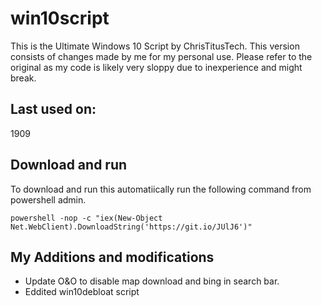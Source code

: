 # win10script
This is the Ultimate Windows 10 Script by ChrisTitusTech. This version consists of changes made by me for my personal use. Please refer to the original as my code is likely very sloppy due to inexperience and might break.

## Last used on:
1909

## Download and run
To download and run this automatiically run the following command from powershell admin.
```
powershell -nop -c "iex(New-Object Net.WebClient).DownloadString('https://git.io/JUlJ6')"
```
## My Additions and modifications

- Update O&O to disable map download and bing in search bar.
- Eddited win10debloat script
